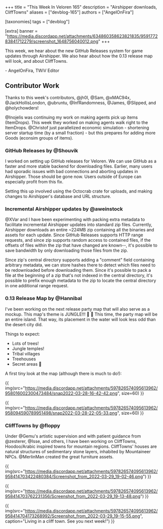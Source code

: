 +++
title = "This Week In Veloren 165"
description = "Airshipper downloads, CliffTowns"
aliases = ["devblog-165"]
authors = ["AngelOnFira"]

[taxonomies]
tags = ["devblog"]

[extra]
banner = "https://media.discordapp.net/attachments/634860358623821835/959177283841712279/screenshot_1648756040012.png"
+++

This week, we hear about the new GitHub Releases system for game updates through
Airshipper. We also hear about how the 0.13 release map will look, and about CliffTowns.

\- AngelOnFira, TWiV Editor

## Contributor Work

Thanks to this week's contributors, @jh0l, @Sam, @xMAC94x, @JackHollisLondon,
@ubruntu, @InfRandomness, @James, @Slipped, and @holychowders!

@Inojelis was continuing my work on making agents pick up items (ItemDrops).
This week they worked on making agents walk right to the ItemDrops. @Christof
just parallelized economic simulation - shortening server startup time (by a
small fraction) - but this prepares for adding more Goods (econsim groups of
items).

### GitHub Releases by @Shouvik

I worked on setting up GitHub releases for Veloren. We can use GitHub as a
faster and more stable backend for downloading files. Earlier, many users had
sporadic issues with bad connections and aborting updates in Airshipper. Those
should be gone now. Users outside of Europe can especially profit from this fix.

Setting this up involved using the Octocrab crate for uploads, and making
changes to Airshipper's database and URL structure.

### Incremental Airshipper updates by @aweinstock

@XVar and I have been experimenting with packing extra metadata to facilitate
incremental Airshipper updates into standard zip files. Currently, Airshipper
downloads an entire ~224MB zip containing all the binaries and assets for each
update. Since GitHub Releases supports HTTP range requests, and since zip
supports random access to contained files, if the offsets of files within the
zip that have changed are known--, it's possible to save bandwidth by only
downloading those files from the zip.

Since zip's central directory supports adding a "comment" field containing
arbitrary metadata, we can store hashes there to detect which files need to be
redownloaded before downloading them. Since it's possible to pack a file at the
beginning of a zip that's not indexed in the central directory, it's possible to
prefix enough metadata to the zip to locate the central directory in one
additional range request.

### 0.13 Release Map by @Hannibal

I've been working on the next release party map that will also serve as a
mockup. This map's theme is JUNGLE!!! 🥳 🥳 This time, the party map will be an
entire island. That way, its placement in the water will look less odd than the
desert city did.

Things to expect:

- Lots of trees!
- Jungle temples!
- Tribal villages
- Treehouses
- Secret areas 👀

A first tiny look at the map (although there is much to do!):

{{
  img(src="https://media.discordapp.net/attachments/597826574095613962/958016002300473484/snap2022-03-28-16-42-42.png",
  size=60) }}

{{
  img(src="https://media.discordapp.net/attachments/597826574095613962/958094590789951498/snap2022-03-28-22-05-33.png",
  size=60) }}

### CliffTowns by @floppy

Under @Gemu's artistic supervision and with patient guidance from @zesterer,
@Isse, and others, I have been working on CliffTowns, Hoodoo/Arabic inspired
towns for mountain regions. CliffTowns' houses are natural structures of
sedimentary stone layers, inhabited by Mountaineer NPCs. @MerlinMan created the
great furniture assets.

{{
  img(src="https://media.discordapp.net/attachments/597826574095613962/958414703422480384/Screenshot_from_2022-03-29_19-02-46.png")
}}

{{
  img(src="https://media.discordapp.net/attachments/597826574095613962/958414703762231356/Screenshot_from_2022-03-29_19-13-48.png")
}}

{{
  img(src="https://media.discordapp.net/attachments/597826574095613962/958414704173268992/Screenshot_from_2022-03-29_19-15-55.png",
  caption="Living in a cliff town. See you next week!") }}
